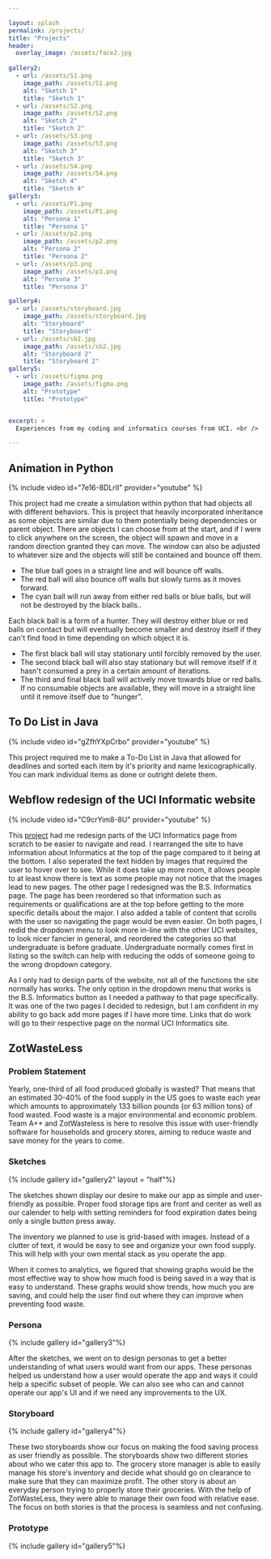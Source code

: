 ```yaml
---

layout: splash
permalink: /projects/
title: "Projects"
header:
  overlay_image: /assets/face2.jpg
  
gallery2:
  - url: /assets/S1.png
    image_path: /assets/S1.png
    alt: "Sketch 1"
    title: "Sketch 1"
  - url: /assets/S2.png
    image_path: /assets/S2.png
    alt: "Sketch 2"
    title: "Sketch 2"
  - url: /assets/S3.png
    image_path: /assets/S3.png
    alt: "Sketch 3"
    title: "Sketch 3"
  - url: /assets/S4.png
    image_path: /assets/S4.png
    alt: "Sketch 4"
    title: "Sketch 4"
gallery3:
  - url: /assets/P1.png
    image_path: /assets/P1.png
    alt: "Persona 1"
    title: "Persona 1"
  - url: /assets/p2.png
    image_path: /assets/p2.png
    alt: "Persona 2"
    title: "Persona 2"
  - url: /assets/p3.png
    image_path: /assets/p3.png
    alt: "Persona 3"
    title: "Persona 3"

gallery4:
  - url: /assets/storyboard.jpg
    image_path: /assets/storyboard.jpg
    alt: "Storyboard"
    title: "Storyboard"
  - url: /assets/sb2.jpg
    image_path: /assets/sb2.jpg
    alt: "Storyboard 2"
    title: "Storyboard 2"
gallery5:
  - url: /assets/figma.png
    image_path: /assets/figma.png
    alt: "Prototype"
    title: "Prototype"


excerpt: >
  Experiences from my coding and informatics courses from UCI. <br />

---
```

## Animation in Python
{% include video id="7e16-8DLrlI" provider="youtube" %}


This project had me create a simulation within python that had objects all with different behaviors. This is project that heavily incorporated inheritance as some objects are similar due to them potentially being dependencies or parent object. There are objects I can choose from at the start, and if I were to click anywhere on the screen, the object will spawn and move in a random direction granted they can move. The window can also be adjusted to whatever size and the objects will still be contained and bounce off them.

* The blue ball goes in a straight line and will bounce off walls.
* The red ball will also bounce off walls but slowly turns as it moves forward.
* The cyan ball will run away from either red balls or blue balls, but will not be destroyed by the black balls..

Each black ball is a form of a hunter. They will destroy either blue or red balls on contact but will eventually become smaller and destroy itself if they can't find food in time depending on which object it is.

* The first black ball will stay stationary until forcibly removed by the user.
* The second black ball will also stay stationary but will remove itself if it hasn't consumed a prey in a certain amount of iterations.
* The third and final black ball will actively move towards blue or red balls. If no consumable objects are available, they will move in a straight line until it remove itself due to "hunger". 

## To Do List in Java
{% include video id="gZfhYXpCrbo" provider="youtube" %}


This project required me to make a To-Do List in Java that allowed for deadlines and sorted each item by it's priority and name lexicographically. You can mark individual items as done or outright delete them. 

## Webflow redesign of the UCI Informatic website
{% include video id="C9crYim8-8U" provider="youtube" %}


This [project](https://inf-131-p3-042124.webflow.io/) had me redesign parts of the UCI Informatics page from scratch to be easier to navigate and read. I rearranged the site to have information about Informatics at the top of the page compared to it being at the bottom. I also seperated the text hidden by images that required the user to hover over to see. While it does take up more room, it allows people to at least know there is text as some people may not notice that the images lead to new pages. The other page I redesigned was the B.S. Informatics page. The page has been reordered so that information such as requirements or qualifications are at the top before getting to the more specific details about the major. I also added a table of content that scrolls with the user so navigating the page would be even easier. On both pages, I redid the dropdown menu to look more in-line with the other UCI websites, to look nicer fancier in general, and reordered the categories so that undergraduate is before graduate. Undergraduate normally comes first in listing so the switch can help with reducing the odds of someone going to the wrong dropdown category. 

As I only had to design parts of the website, not all of the functions the site normally has works. The only option in the dropdown menu that works is the B.S. Informatics button as I needed a pathway to that page specifically. It was one of the two pages I decided to redesign, but I am confident in my ability to go back add more pages if I have more time. Links that do work will go to their respective page on the normal UCI Informatics site.

## ZotWasteLess


### Problem Statement

Yearly, one-third of all food produced globally is wasted? That means that an estimated 30-40% of the food supply in the US goes to waste each year which amounts to approximately 133 billion pounds (or 63 million tons) of food wasted. Food waste is a major environmental and economic problem. Team A++ and ZotWasteless is here to resolve this issue with user-friendly software for households and grocery stores, aiming to reduce waste and save money for the years to come. 

### Sketches

{% include gallery id="gallery2" layout = "half"%}

The sketches shown display our desire to make our app as simple and user-friendly as possible. Proper food storage tips are front and center as well as our calender to help with setting reminders for food expiration dates being only a single button press away. 

The inventory we planned to use is grid-based with images. Instead of a clutter of text, it would be easy to see and organize your own food supply. This will help with your own mental stack as you operate the app.

When it comes to analytics, we figured that showing graphs would be the most effective way to show how much food is being saved in a way that is easy to understand. These graphs would show trends, how much you are saving, and could help the user find out where they can improve when preventing food waste.

### Persona

{% include gallery id="gallery3"%}

After the sketches, we went on to design personas to get a better understanding of what users would want from our apps. These personas helped us understand how a user would operate the app and ways it could help a specific subset of people. We can also see who can and cannot operate our app's UI and if we need any improvements to the UX.

### Storyboard

{% include gallery id="gallery4"%}

These two storyboards show our focus on making the food saving process as user friendly as possible. The storyboards show two different stories about who we cater this app to. The grocery store manager is able to easily manage his store's inventory and decide what should go on clearance to make sure that they can maximize profit. The other story is about an everyday person trying to properly store their groceries. With the help of ZotWasteLess, they were able to manage their own food with relative ease. The focus on both stories is that the process is seamless and not confusing.

### Prototype

{% include gallery id="gallery5"%}



